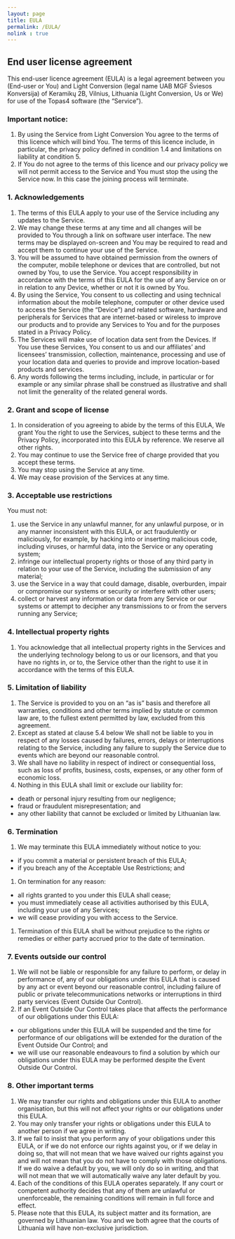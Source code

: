 ```yaml
---
layout: page
title: EULA
permalink: /EULA/
nolink : true
---
```


## End user license agreement

This end-user licence agreement (EULA) is a legal agreement between you (End-user or You) and Light Conversion (legal name UAB MGF Šviesos Konversija) of Keramikų 2B, Vilnius, Lithuania (Light Conversion, Us or We) for use of the Topas4 software (the “Service”).

### Important notice:

1. By using the Service from Light Conversion You agree to the terms of this licence which will bind You. The terms of this licence include, in particular, the privacy policy defined in condition 1.4 and limitations on liability at condition 5.
1. If You do not agree to the terms of this licence and our privacy policy we will not permit access to the Service and You must stop the using the Service now. In this case the joining process will terminate.


### 1. Acknowledgements

1. The terms of this EULA apply to your use of the Service including any updates to the Service.
1. We may change these terms at any time and all changes will be provided to You through a link on software user interface. The new terms may be displayed on-screen and You may be required to read and accept them to continue your use of the Service.
1. You will be assumed to have obtained permission from the owners of the computer, mobile telephone or devices that are controlled, but not owned by You, to use the Service. You accept responsibility in accordance with the terms of this EULA for the use of any Service on or in relation to any Device, whether or not it is owned by You.
1. By using the Service, You consent to us collecting and using technical information about the mobile telephone, computer or other device used to access the Service (the “Device”) and related software, hardware and peripherals for Services that are internet-based or wireless to improve our products and to provide any Services to You and for the purposes stated in a Privacy Policy.
1. The Services will make use of location data sent from the Devices. If You use these Services, You consent to us and our affiliates’ and licensees’ transmission, collection, maintenance, processing and use of your location data and queries to provide and improve location-based products and services.
1. Any words following the terms including, include, in particular or for example or any similar phrase shall be construed as illustrative and shall not limit the generality of the related general words.

### 2. Grant and scope of license

1. In consideration of you agreeing to abide by the terms of this EULA, We grant You the right to use the Services, subject to these terms and the Privacy Policy, incorporated into this EULA by reference. We reserve all other rights.
1. You may continue to use the Service free of charge provided that you accept these terms.
1. You may stop using the Service at any time.
1. We may cease provision of the Services at any time.

### 3. Acceptable use restrictions

You must not:

1. use the Service in any unlawful manner, for any unlawful purpose, or in any manner inconsistent with this EULA, or act fraudulently or maliciously, for example, by hacking into or inserting malicious code, including viruses, or harmful data, into the Service or any operating system;
1. infringe our intellectual property rights or those of any third party in relation to your use of the Service, including the submission of any material;
1. use the Service in a way that could damage, disable, overburden, impair or compromise our systems or security or interfere with other users;
1. collect or harvest any information or data from any Service or our systems or attempt to decipher any transmissions to or from the servers running any Service;

### 4. Intellectual property rights

1. You acknowledge that all intellectual property rights in the Services and the underlying technology belong to us or our licensors, and that you have no rights in, or to, the Service other than the right to use it in accordance with the terms of this EULA.

### 5. Limitation of liability

1. The Service is provided to you on an “as is” basis and therefore all warranties, conditions and other terms implied by statute or common law are, to the fullest extent permitted by law, excluded from this agreement.
1. Except as stated at clause 5.4 below We shall not be liable to you in respect of any losses caused by failures, errors, delays or interruptions relating to the Service, including any failure to supply the Service due to events which are beyond our reasonable control.
1. We shall have no liability in respect of indirect or consequential loss, such as loss of profits, business, costs, expenses, or any other form of economic loss.
1. Nothing in this EULA shall limit or exclude our liability for:
* death or personal injury resulting from our negligence;
* fraud or fraudulent misrepresentation; and
* any other liability that cannot be excluded or limited by Lithuanian law.

### 6. Termination

1. We may terminate this EULA immediately without notice to you:
* if you commit a material or persistent breach of this EULA;
* if you breach any of the Acceptable Use Restrictions; and
1. On termination for any reason:
* all rights granted to you under this EULA shall cease;
* you must immediately cease all activities authorised by this EULA, including your use of any Services;
* we will cease providing you with access to the Service.
1. Termination of this EULA shall be without prejudice to the rights or remedies or either party accrued prior to the date of termination.

### 7. Events outside our control

1. We will not be liable or responsible for any failure to perform, or delay in performance of, any of our obligations under this EULA that is caused by any act or event beyond our reasonable control, including failure of public or private telecommunications networks or interruptions in third party services (Event Outside Our Control).
1. If an Event Outside Our Control takes place that affects the performance of our obligations under this EULA:
* our obligations under this EULA will be suspended and the time for performance of our obligations will be extended for the duration of the Event Outside Our Control; and
* we will use our reasonable endeavours to find a solution by which our obligations under this EULA may be performed despite the Event Outside Our Control.

### 8. Other important terms

1. We may transfer our rights and obligations under this EULA to another organisation, but this will not affect your rights or our obligations under this EULA.
1. You may only transfer your rights or obligations under this EULA to another person if we agree in writing.
1. If we fail to insist that you perform any of your obligations under this EULA, or if we do not enforce our rights against you, or if we delay in doing so, that will not mean that we have waived our rights against you and will not mean that you do not have to comply with those obligations. If we do waive a default by you, we will only do so in writing, and that will not mean that we will automatically waive any later default by you.
1. Each of the conditions of this EULA operates separately. If any court or competent authority decides that any of them are unlawful or unenforceable, the remaining conditions will remain in full force and effect.
1. Please note that this EULA, its subject matter and its formation, are governed by Lithuanian law. You and we both agree that the courts of Lithuania will have non-exclusive jurisdiction.
